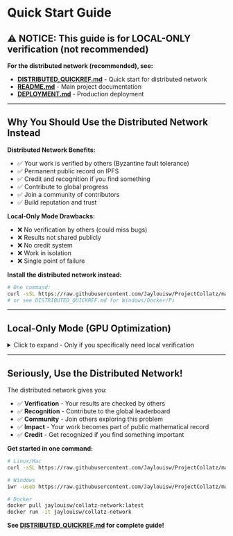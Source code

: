 # Quick Start Guide

## ⚠️ NOTICE: This guide is for LOCAL-ONLY verification (not recommended)

**For the distributed network (recommended), see:**
- **[DISTRIBUTED_QUICKREF.md](DISTRIBUTED_QUICKREF.md)** - Quick start for distributed network
- **[README.md](README.md)** - Main project documentation
- **[DEPLOYMENT.md](DEPLOYMENT.md)** - Production deployment

---

## Why You Should Use the Distributed Network Instead

**Distributed Network Benefits:**
- ✅ Your work is verified by others (Byzantine fault tolerance)
- ✅ Permanent public record on IPFS
- ✅ Credit and recognition if you find something
- ✅ Contribute to global progress
- ✅ Join a community of contributors
- ✅ Build reputation and trust

**Local-Only Mode Drawbacks:**
- ❌ No verification by others (could miss bugs)
- ❌ Results not shared publicly
- ❌ No credit system
- ❌ Work in isolation
- ❌ Single point of failure

**Install the distributed network instead:**
```bash
# One command:
curl -sSL https://raw.githubusercontent.com/Jaylouisw/ProjectCollatz/master/install.sh | bash
# or see DISTRIBUTED_QUICKREF.md for Windows/Docker/Pi
```

---

## Local-Only Mode (GPU Optimization)

<details>
<summary>Click to expand - Only if you specifically need local verification</summary>

### For First-Time Users

### 1. Check System Requirements

**GPU Mode (Recommended):**
```bash
python run_diagnostics.py
```

This checks:
- ✓ Python libraries
- ✓ GPU availability (detects all GPUs)
- ✓ CUDA drivers
- ✓ File permissions

**Multi-GPU Systems:**
- Automatically detected and utilized
- Workload distributed across all GPUs
- Heterogeneous configurations supported

**CPU Mode (Fallback):**
- Just Python 3.8+ required
- No GPU needed

### 2. Install Dependencies

**For GPU Mode:**
```bash
pip install cupy-cuda12x  # or cupy-cuda11x for older CUDA
```

**For CPU Mode:**
```bash
# No extra dependencies needed!
```

### 3. Run the Launcher

```bash
python launcher.py  # Note: OLD launcher, not network_launcher.py
```

**What happens:**
- System checks if optimization is needed
- **First run:** Auto-tuner starts automatically (GPU mode, ~20-30 minutes)
- **Subsequent runs:** Skips optimization if hardware unchanged
- Split-screen shows engine + tuner (GPU mode) or just engine (CPU mode)

**Can I stop it?**
- Press Ctrl+C anytime
- Auto-tuner resumes from saved state next time
- Engine saves progress every 500 billion numbers

### 4. Run a Benchmark (Optional)

After optimization completes:

```bash
python benchmark.py
```

This creates a timestamped JSON file with your system's performance data.

---

## Common Workflows

### Just Want to Run It
```bash
python launcher.py
```
That's it! The launcher handles everything automatically.

### Want Peak Performance
```bash
# 1. Optimize system
python launcher.py
# (Wait for auto-tuner to complete - GPU mode only)

# 2. Run benchmark
python benchmark.py
```

### CPU-Only Mode (No GPU)
```bash
python CollatzEngine.py cpu
```
No optimization needed for CPU mode.

### Check for Problems
```bash
python run_diagnostics.py
```
or
```bash
python launcher.py --diagnostics
```

### Resume Interrupted Optimization
```bash
python launcher.py
```
It automatically detects incomplete optimization and resumes.

---

## Understanding the Output

### Launcher Output (GPU Mode)

```
System Status Check:
  Status: Optimized / Not Optimized / First Run
  Reason: Hardware unchanged / Hardware changed / Never optimized

[ENGINE] Started (PID: 12345)
[TUNER] Started (PID: 12346)  # Only if optimization needed
```

**Split Screen:**
- **Top half:** Collatz Engine (real-time verification)
- **Bottom half:** Auto-Tuner (optimization progress)

### Engine Metrics

```
Total tested: 572,345,678,901,234
Current rate: 9,876,543,210 odd/s
Highest proven: 572,345,678,901,234
```

- **odd/s:** Raw numbers checked per second
- **Highest proven:** Largest number verified to reach 1

### Auto-Tuner Progress

```
[STAGE 1] Binary Search... 
[NEW PEAK] 8,500,000,000 odd/s
[STAGE 2] Fine-tuning...
[STAGE 3] Progressive refinement...
```

Stages take ~20-30 minutes total (GPU mode only).

---

## First Run Timeline

### GPU Mode
1. **Minute 0-1:** System checks, engine starts
2. **Minute 1-2:** Auto-tuner startup (if needed)
3. **Minute 2-15:** Stage 1 binary search
4. **Minute 15-25:** Stage 2 fine-tuning  
5. **Minute 25-30:** Stage 3 refinement
6. **Done:** System optimized, runs at peak performance

### CPU Mode
1. **Minute 0-1:** System checks, engine starts
2. **Done:** No optimization needed, runs immediately

---

## Troubleshooting Quick Fixes

### "CuPy not found"
```bash
pip install cupy-cuda12x
```
or use CPU mode: `python CollatzEngine.py cpu`

### "GPU initialization failed"
1. Update GPU drivers
2. Check CUDA installation
3. Run: `python run_diagnostics.py`
4. Or fallback to CPU mode

### "Permission denied"
- Windows: Run as administrator
- Linux: Check folder permissions or use sudo

### Config file errors
- Engine auto-recovers with defaults
- Check `error_log.json` for details
- Delete corrupted files (they'll be recreated)

### Auto-tuner stuck/crashed
- Press Ctrl+C
- Run `python launcher.py` again
- It auto-resumes from saved state

---

## What Files Get Created?

**During normal operation:**
- `collatz_config.json` - Progress state
- `gpu_tuning.json` - Optimal settings (GPU mode)
- `optimization_state.json` - Optimization status
- `error_log.json` - Error history (if any errors occur)

**When you run diagnostics:**
- `diagnostic_report.json` - System health check

**When you run benchmark:**
- `benchmark_results_YYYYMMDD_HHMMSS.json` - Performance data

**All these files:**
- Stay on your computer (not uploaded anywhere)
- Can be safely deleted (they'll be recreated)
- Are in `.gitignore` (won't be committed to git)

---

## Performance & Optimizations

### What Makes This Fast?

**GPU Mode (10+ billion/sec):**
- ✅ Branchless GPU kernel (20-40% faster than naive approach)
- ✅ Multi-GPU support (linear scaling)
- ✅ Adaptive auto-tuner (finds optimal settings)
- ✅ 128-bit arithmetic (no precision loss)

**CPU Mode:**
- ✅ All-core parallelism (8 cores = 8x speed)
- ✅ Efficient even number handling
- ✅ Low-priority execution (doesn't slow your computer)

### Why Not Even Faster?

**We prioritize verification integrity:**
- ❌ No intermediate step skipping
- ❌ No speculative computation
- ❌ Full cycle detection maintained

**Some optimizations were intentionally avoided:**
1. **Odd-to-odd skipping** - Would be 5x faster but skip verification steps
2. **Multi-step batching** - Would be 2-3x faster but compromise cycle detection
3. **SIMD vectorization** - Actually 2x slower due to overhead (tested!)

**See [README.md#technical-optimizations](README.md#technical-optimizations) for full details.**

---

## Advanced Usage

### Force Fresh Optimization
```bash
# Delete optimization state
del optimization_state.json     # Windows
rm optimization_state.json      # Linux/Mac

# Run launcher (will re-optimize)
python launcher.py
```

### Run Without Launcher
```bash
# Engine only (no auto-tuner)
python CollatzEngine.py

# Auto-tuner only
python auto_tuner.py
```

### Check Optimization Status
Open `optimization_state.json` to see:
- Hardware fingerprint
- Optimization completion status
- Last update timestamp

---

## Getting Help

1. **Check error log:** `error_log.json`
2. **Run diagnostics:** `python run_diagnostics.py`
3. **Read troubleshooting:** `ERROR_HANDLING.md`
4. **Check documentation:** `README.md`
5. **Open an issue:** Include diagnostic report and error log

---

## Next Steps

Once you're running:
- Let it run! Verification continues indefinitely
- Check back for new peak rates
- Run benchmarks to compare configurations
- Share results (see `CONTRIBUTING.md`)
- Try different hardware if available

**Most important:** Have fun exploring the Collatz Conjecture! 🚀

</details>

---

## Seriously, Use the Distributed Network!

The distributed network gives you:
- ✅ **Verification** - Your results are checked by others
- ✅ **Recognition** - Contribute to the global leaderboard
- ✅ **Community** - Join others exploring this problem
- ✅ **Impact** - Your work becomes part of public mathematical record
- ✅ **Credit** - Get recognized if you find something important

**Get started in one command:**

```bash
# Linux/Mac
curl -sSL https://raw.githubusercontent.com/Jaylouisw/ProjectCollatz/master/install.sh | bash

# Windows
iwr -useb https://raw.githubusercontent.com/Jaylouisw/ProjectCollatz/master/install.ps1 | iex

# Docker
docker pull jaylouisw/collatz-network:latest
docker run -it jaylouisw/collatz-network
```

**See [DISTRIBUTED_QUICKREF.md](DISTRIBUTED_QUICKREF.md) for complete guide!**
